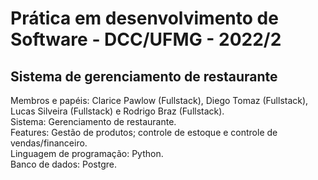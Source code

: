 <h1>Prática em desenvolvimento de Software - DCC/UFMG - 2022/2</h1>
<h2>Sistema de gerenciamento de restaurante</h2>
Membros e papéis: Clarice Pawlow (Fullstack), Diego Tomaz (Fullstack), Lucas Silveira (Fullstack) e Rodrigo Braz (Fullstack).</br>
Sistema: Gerenciamento de restaurante.</br>
Features: Gestão de produtos; controle de estoque e controle de vendas/financeiro.</br>
Linguagem de programação: Python.</br>
Banco de dados: Postgre.</br>

